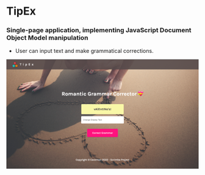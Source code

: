 # TipEx

### Single-page application, implementing JavaScript Document Object Model manipulation

* User can input text and make grammatical corrections. 

![Screenshot](images/previeww.png)
